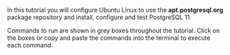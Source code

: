 In this tutorial you will configure Ubuntu Linux to use the
**apt.postgresql.org** package repository and install, configure and test
PostgreSQL 11.

Commands to run are shown in grey boxes throughout the tutorial. Click on the
boxes or copy and paste the commands into the terminal to execute each command.

